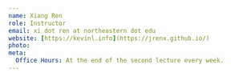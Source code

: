 ```yaml
---
name: Xiang Ren
role: Instructor
email: xi dot ren at northeastern dot edu
website: [https://kevinl.info](https://jrenx.github.io/)
photo:
meta:
  Office Hours: At the end of the second lecture every week.
---
```

